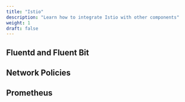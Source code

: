 ```yaml
---
title: "Istio"
description: "Learn how to integrate Istio with other components"
weight: 1
draft: false
---
```


## Fluentd and Fluent Bit
## Network Policies
## Prometheus

